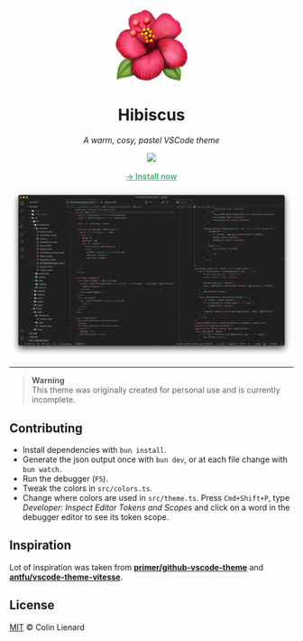 <div align="center">

<img src="https://raw.githubusercontent.com/colinlienard/hibiscus-theme/main/assets/icon.png" height="128px">

# Hibiscus

_A warm, cosy, pastel VSCode theme_

![](https://img.shields.io/visual-studio-marketplace/v/colinlienard.hibiscus-theme?color=seagreen)

<a href="https://marketplace.visualstudio.com/items?itemName=colinlienard.hibiscus-theme" target="_blank" style="color: #57b084"><b>→ Install now</b></a>

</div>

![](https://raw.githubusercontent.com/colinlienard/hibiscus-theme/main/assets/screenshot.png)

---

> **Warning**  
> This theme was originally created for personal use and is currently incomplete.

## Contributing

- Install dependencies with `bun install`.
- Generate the json output once with `bun dev`, or at each file change with `bun watch`.
- Run the debugger (`F5`).
- Tweak the colors in `src/colors.ts`.
- Change where colors are used in `src/theme.ts`. Press `Cmd+Shift+P`, type _Developer: Inspect Editor Tokens and Scopes_ and click on a word in the debugger editor to see its token scope.

## Inspiration

Lot of inspiration was taken from [**primer/github-vscode-theme**](https://github.com/primer/github-vscode-theme) and [**antfu/vscode-theme-vitesse**](https://github.com/antfu/vscode-theme-vitesse).

## License

[MIT](./LICENSE) © Colin Lienard
